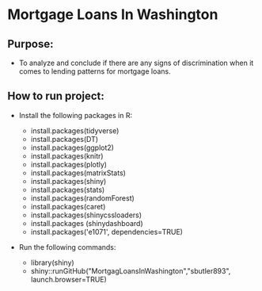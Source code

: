 # Mortgage Loans In Washington

## Purpose:
- To analyze and conclude if there are any signs of discrimination when it comes to lending patterns for mortgage loans.

## How to run project: 
- Install the following packages in R:

   - install.packages(tidyverse)
   - install.packages(DT)
   - install.packages(ggplot2)
   - install.packages(knitr)
   - install.packages(plotly)
   - install.packages(matrixStats)
   - install.packages(shiny)
   - install.packages(stats)
   - install.packages(randomForest)
   - install.packages(caret)
   - install.packages(shinycssloaders)
   - install.packages (shinydashboard)
   - install.packages('e1071', dependencies=TRUE)

- Run the following commands:
   - library(shiny) 
   - shiny::runGitHub("MortgagLoansInWashington","sbutler893", launch.browser=TRUE)
